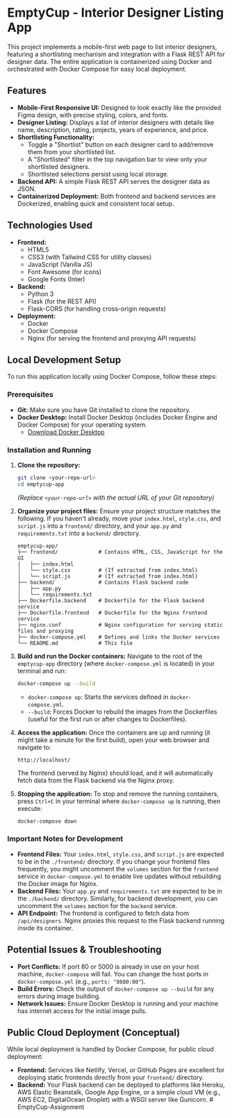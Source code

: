 # EmptyCup - Interior Designer Listing App

This project implements a mobile-first web page to list interior designers, featuring a shortlisting mechanism and integration with a Flask REST API for designer data. The entire application is containerized using Docker and orchestrated with Docker Compose for easy local deployment.

## Features

* **Mobile-First Responsive UI:** Designed to look exactly like the provided Figma design, with precise styling, colors, and fonts.
* **Designer Listing:** Displays a list of interior designers with details like name, description, rating, projects, years of experience, and price.
* **Shortlisting Functionality:**
    * Toggle a "Shortlist" button on each designer card to add/remove them from your shortlisted list.
    * A "Shortlisted" filter in the top navigation bar to view only your shortlisted designers.
    * Shortlisted selections persist using local storage.
* **Backend API:** A simple Flask REST API serves the designer data as JSON.
* **Containerized Deployment:** Both frontend and backend services are Dockerized, enabling quick and consistent local setup.

## Technologies Used

* **Frontend:**
    * HTML5
    * CSS3 (with Tailwind CSS for utility classes)
    * JavaScript (Vanilla JS)
    * Font Awesome (for icons)
    * Google Fonts (Inter)
* **Backend:**
    * Python 3
    * Flask (for the REST API)
    * Flask-CORS (for handling cross-origin requests)
* **Deployment:**
    * Docker
    * Docker Compose
    * Nginx (for serving the frontend and proxying API requests)

## Local Development Setup

To run this application locally using Docker Compose, follow these steps:

### Prerequisites

* **Git:** Make sure you have Git installed to clone the repository.
* **Docker Desktop:** Install Docker Desktop (includes Docker Engine and Docker Compose) for your operating system.
    * [Download Docker Desktop](https://www.docker.com/products/docker-desktop/)

### Installation and Running

1.  **Clone the repository:**
    ```bash
    git clone <your-repo-url>
    cd emptycup-app
    ```
    *(Replace `<your-repo-url>` with the actual URL of your Git repository)*

2.  **Organize your project files:**
    Ensure your project structure matches the following. If you haven't already, move your `index.html`, `style.css`, and `script.js` into a `frontend/` directory, and your `app.py` and `requirements.txt` into a `backend/` directory.

    ```
    emptycup-app/
    ├── frontend/             # Contains HTML, CSS, JavaScript for the UI
    │   ├── index.html
    │   └── style.css         # (If extracted from index.html)
    │   └── script.js         # (If extracted from index.html)
    ├── backend/              # Contains Flask backend code
    │   ├── app.py
    │   └── requirements.txt
    ├── Dockerfile.backend    # Dockerfile for the Flask backend service
    ├── Dockerfile.frontend   # Dockerfile for the Nginx frontend service
    ├── nginx.conf            # Nginx configuration for serving static files and proxying
    ├── docker-compose.yml    # Defines and links the Docker services
    └── README.md             # This file
    ```

3.  **Build and run the Docker containers:**
    Navigate to the root of the `emptycup-app` directory (where `docker-compose.yml` is located) in your terminal and run:
    ```bash
    docker-compose up --build
    ```
    * `docker-compose up`: Starts the services defined in `docker-compose.yml`.
    * `--build`: Forces Docker to rebuild the images from the Dockerfiles (useful for the first run or after changes to Dockerfiles).

4.  **Access the application:**
    Once the containers are up and running (it might take a minute for the first build), open your web browser and navigate to:
    ```
    http://localhost/
    ```
    The frontend (served by Nginx) should load, and it will automatically fetch data from the Flask backend via the Nginx proxy.

5.  **Stopping the application:**
    To stop and remove the running containers, press `Ctrl+C` in your terminal where `docker-compose up` is running, then execute:
    ```bash
    docker-compose down
    ```

### Important Notes for Development

* **Frontend Files:** Your `index.html`, `style.css`, and `script.js` are expected to be in the `./frontend/` directory. If you change your frontend files frequently, you might uncomment the `volumes` section for the `frontend` service in `docker-compose.yml` to enable live updates without rebuilding the Docker image for Nginx.
* **Backend Files:** Your `app.py` and `requirements.txt` are expected to be in the `./backend/` directory. Similarly, for backend development, you can uncomment the `volumes` section for the `backend` service.
* **API Endpoint:** The frontend is configured to fetch data from `/api/designers`. Nginx proxies this request to the Flask backend running inside its container.

## Potential Issues & Troubleshooting

* **Port Conflicts:** If port 80 or 5000 is already in use on your host machine, `docker-compose` will fail. You can change the host ports in `docker-compose.yml` (e.g., `ports: "8080:80"`).
* **Build Errors:** Check the output of `docker-compose up --build` for any errors during image building.
* **Network Issues:** Ensure Docker Desktop is running and your machine has internet access for the initial image pulls.

## Public Cloud Deployment (Conceptual)

While local deployment is handled by Docker Compose, for public cloud deployment:

* **Frontend:** Services like Netlify, Vercel, or GitHub Pages are excellent for deploying static frontends directly from your `frontend/` directory.
* **Backend:** Your Flask backend can be deployed to platforms like Heroku, AWS Elastic Beanstalk, Google App Engine, or a simple cloud VM (e.g., AWS EC2, DigitalOcean Droplet) with a WSGI server like Gunicorn.
#   E m p t y C u p - A s s i g n m e n t  
 